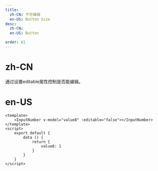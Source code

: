 ```yaml
---
title:
  zh-CN: 不可编辑
  en-US: Button Size
desc:
  zh-CN:
  en-US: Button

order: 61
---
```


# zh-CN
通过设置editable属性控制是否能编辑。

# en-US



```vue
<template>
    <InputNumber v-model="value8" :editable="false"></InputNumber>
</template>
<script>
    export default {
        data () {
            return {
                value8: 1
            }
        }
    }
</script>

```
